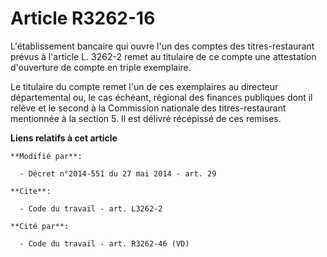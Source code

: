 # Article R3262-16

L'établissement bancaire qui ouvre l'un des comptes des titres-restaurant prévus à l'article L. 3262-2 remet au titulaire de
ce compte une attestation d'ouverture de compte en triple exemplaire. 

Le titulaire du compte remet l'un de ces exemplaires au  directeur départemental ou, le cas échéant, régional des finances
publiques dont il relève et le second à la Commission nationale des titres-restaurant mentionnée à la section 5. Il est
délivré récépissé de ces remises.

**Liens relatifs à cet article**

	**Modifié par**:

	  - Décret n°2014-551 du 27 mai 2014 - art. 29

	**Cite**:

	  - Code du travail - art. L3262-2

	**Cité par**:

	  - Code du travail - art. R3262-46 (VD)
